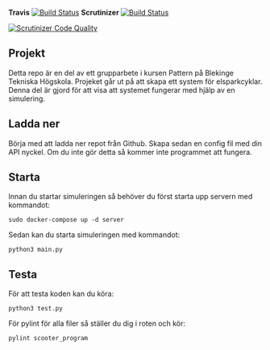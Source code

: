 __Travis__
[![Build Status](https://app.travis-ci.com/jjohannaPersson/scooter_program.svg?branch=master)](https://app.travis-ci.com/jjohannaPersson/scooter_program)
__Scrutinizer__
[![Build Status](https://scrutinizer-ci.com/g/jjohannaPersson/scooter_program/badges/build.png?b=master)](https://scrutinizer-ci.com/g/jjohannaPersson/scooter_program/build-status/master)

[![Scrutinizer Code Quality](https://scrutinizer-ci.com/g/jjohannaPersson/scooter_program/badges/quality-score.png?b=master)](https://scrutinizer-ci.com/g/jjohannaPersson/scooter_program/?branch=master)

## Projekt

Detta repo är en del av ett grupparbete i kursen Pattern på Blekinge Tekniska Högskola. Projeket går ut på att skapa ett system för elsparkcyklar. Denna del är gjord för att visa att systemet fungerar med hjälp av en simulering.

## Ladda ner

Börja med att ladda ner repot från Github. Skapa sedan en config fil med din API nyckel. Om du inte gör detta så kommer inte programmet att fungera.

## Starta

Innan du startar simuleringen så behöver du först starta upp servern med kommandot:
```
sudo docker-compose up -d server
```
Sedan kan du starta simuleringen med kommandot:
```
python3 main.py
```

## Testa
För att testa koden kan du köra:
```
python3 test.py
```
För pylint för alla filer så ställer du dig i roten och kör:
```
pylint scooter_program
```
